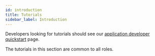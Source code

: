```yaml
---
id: introduction
title: Tutorials
sidebar_label: Introduction
---
```


Developers looking for tutorials should see our [application developer quickstart](/docs/roles/developer/quickstart) page.

The tutorials in this section are common to all roles.
